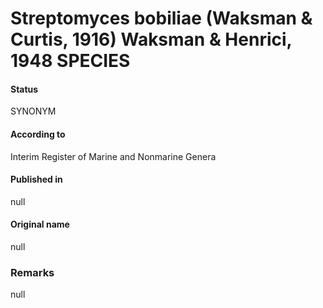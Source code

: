 # Streptomyces bobiliae (Waksman & Curtis, 1916) Waksman & Henrici, 1948 SPECIES

#### Status
SYNONYM

#### According to
Interim Register of Marine and Nonmarine Genera

#### Published in
null

#### Original name
null

### Remarks
null